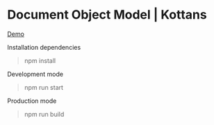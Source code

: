# Document Object Model | Kottans

[Demo](https://crealime.github.io/dom/dist)

Installation dependencies
> npm install

Development mode
> npm run start

Production mode
> npm run build